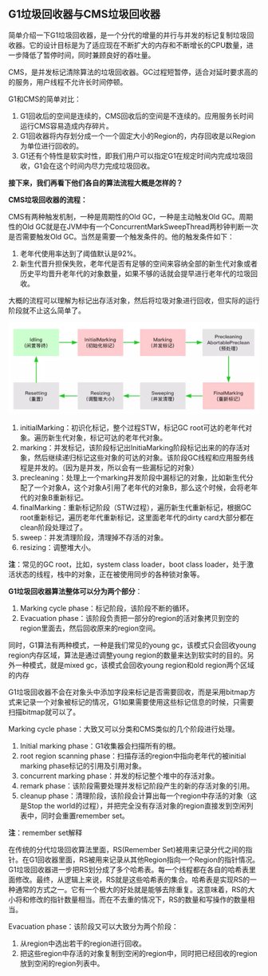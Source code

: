 ## G1垃圾回收器与CMS垃圾回收器

简单介绍一下G1垃圾回收器，是一个分代的增量的并行与并发的标记复制垃圾回收器。它的设计目标是为了适应现在不断扩大的内存和不断增长的CPU数量，进一步降低了暂停时间，同时兼顾良好的吞吐量。

CMS，是并发标记清除算法的垃圾回收器。GC过程短暂停，适合对延时要求高的的服务，用户线程不允许长时间停顿。

G1和CMS的简单对比：

1. G1回收后的空间是连续的，CMS回收后的空间是不连续的。应用服务长时间运行CMS容易造成内存碎片。
2. G1回收器将内存划分成一个一个固定大小的Region的，内存回收是以Region为单位进行回收的。
3. G1还有个特性是软实时性，即我们用户可以指定G1在规定时间内完成垃圾回收，G1会在这个时间内尽力完成垃圾回收。



**接下来，我们再看下他们各自的算法流程大概是怎样的？**

**CMS垃圾回收器的流程：**

CMS有两种触发机制，一种是周期性的Old GC，一种是主动触发Old GC。周期性的Old GC就是在JVM中有一个ConcurrentMarkSweepThread两秒钟判断一次是否需要触发Old GC。当然是需要一个触发条件的。他的触发条件如下：

1. 老年代使用率达到了阈值默认是92%。
2. 新生代晋升担保失败，老年代是否有足够的空间来容纳全部的新生代对象或者历史平均晋升老年代的对象数量，如果不够的话就会提早进行老年代的垃圾回收。

大概的流程可以理解为标记出存活对象，然后将垃圾对象进行回收，但实际的运行阶段就不止这么简单了。

![](image\cms_flow.PNG)

1. initialMarking：初识化标记，整个过程STW，标记GC root可达的老年代对象。遍历新生代对象，标记可达的老年代对象。
2. marking：并发标记，该阶段标记出InitiaMarking阶段标记出来的的存活对象，然后继续递归标记这些对象的可达的对象。该阶段GC线程和应用服务线程是并发的。（因为是并发，所以会有一些漏标记的对象）
3. precleaning：处理上一个marking并发阶段中漏标记的对象，比如新生代分配了一个对象A，这个对象A引用了老年代的对象B，那么这个时候，会将老年代的对象B重新标记。
4. finalMarking：重新标记阶段（STW过程），遍历新生代重新标记，根据GC root重新标记，遍历老年代重新标记，这里面老年代的dirty card大部分都在clean阶段处理过了。
5. sweep：并发清理阶段，清理掉不存活的对象。
6. resizing：调整堆大小。

**注**：常见的GC root，比如，system class loader，boot class loader，处于激活状态的线程，栈中的对象，正在被使用同步的各种锁对象等。



**G1垃圾回收器算法整体可以分为两个部分**：

1. Marking cycle phase：标记阶段，该阶段不断的循环。
2. Evacuation phase：该阶段负责把一部分的region的活对象拷贝到空的region里面去，然后回收原来的region空间。

同时，G1算法有两种模式，一种是我们常见的young gc，该模式只会回收young region内存区域，算法是通过调整young region的数量来达到软实时的目的。另外一种模式，就是mixed gc，该模式会回收young region和old region两个区域的内存

G1垃圾回收器不会在对象头中添加字段来标记是否需要回收，而是采用bitmap方式来记录一个对象被标记的情况，G1如果需要使用这些标记信息的时候，只需要扫描bitmap就可以了。

Marking cycle phase：大致又可以分类和CMS类似的几个阶段进行处理。

1. Initial marking phase：G1收集器会扫描所有的根。
2. root region scanning phase：扫描存活的region中指向老年代的被initial marking phase标记的引用及引用对象。
3. concurrent marking phase：并发的标记整个堆中的存活对象。
4. remark phase：该阶段需要处理并发标记阶段产生的新的存活对象的引用。
5. cleanup phase：清理阶段，该阶段会计算出每一个region中存活的对象（这是Stop the world的过程），并把完全没有存活对象的region直接发到空闲列表中，同时会重置remember set。

**注**：remember set解释

在传统的分代垃圾回收算法里面，RS(Remember Set)被用来记录分代之间的指针。在G1回收器里面，RS被用来记录从其他Region指向一个Region的指针情况。G1垃圾回收器进一步把RS划分成了多个哈希表。每一个线程都在各自的哈希表里面修改。最终，从逻辑上来说，RS就是这些哈希表的集合。哈希表是实现RS的一种通常的方式之一。它有一个极大的好处就是能够去除重复。这意味着，RS的大小将和修改的指针数量相当。而在不去重的情况下，RS的数量和写操作的数量相当。



Evacuation phase：该阶段又可以大致分为两个阶段：

1. 从region中选出若干的region进行回收。
2. 把这些region中存活的对象复制到空闲的region中，同时把已经回收的region放到空闲的region列表中。